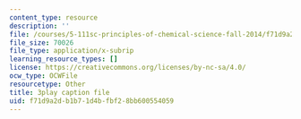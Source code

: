 ```yaml
---
content_type: resource
description: ''
file: /courses/5-111sc-principles-of-chemical-science-fall-2014/f71d9a2db1b71d4bfbf28bb600554059_Qg7pQ_CYaIQ.srt
file_size: 70026
file_type: application/x-subrip
learning_resource_types: []
license: https://creativecommons.org/licenses/by-nc-sa/4.0/
ocw_type: OCWFile
resourcetype: Other
title: 3play caption file
uid: f71d9a2d-b1b7-1d4b-fbf2-8bb600554059
---
```

